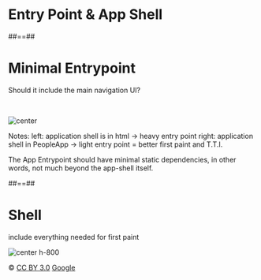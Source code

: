<!-- .slide: class="transition bg-blue" -->

# Entry Point & App Shell

##==##

<!-- .slide: data-type-show="hide" -->

# Minimal Entrypoint

<p class="center">
Should it include the main navigation UI?
</p>

<br>

![center](./assets/images/PRPL/prpl_loading-appshell_html-vs-js.png)

Notes:
left: application shell is in html -> heavy entry point
right: application shell in PeopleApp -> light entry point = better first paint and T.T.I.

The App Entrypoint should have minimal static dependencies, in other words, not much beyond the app-shell itself.

##==##

# Shell

<p class="center">
include everything needed for first paint
</p>

![center h-800](./assets/images/app_shell.png)

© [CC BY 3.0](https://creativecommons.org/licenses/by/3.0/) [Google](https://developers.google.com/web/fundamentals/architecture/app-shell)

<!-- .element: class="copyright" -->
